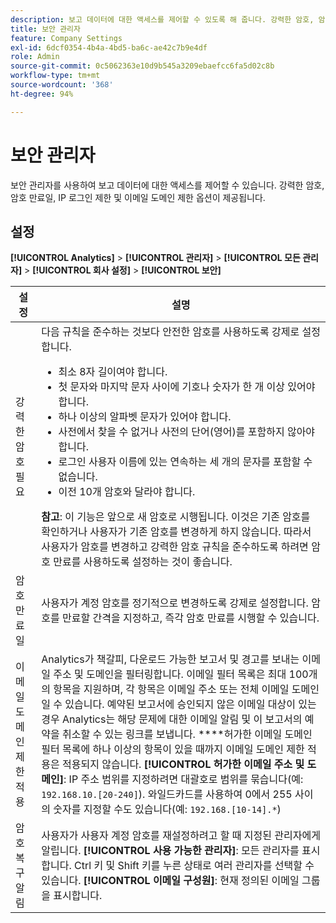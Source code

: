 ```yaml
---
description: 보고 데이터에 대한 액세스를 제어할 수 있도록 해 줍니다. 강력한 암호, 암호 만료일, IP 로그인 제한 및 이메일 도메인 제한 옵션이 제공됩니다.
title: 보안 관리자
feature: Company Settings
exl-id: 6dcf0354-4b4a-4bd5-ba6c-ae42c7b9e4df
role: Admin
source-git-commit: 0c5062363e10d9b545a3209ebaefcc6fa5d02c8b
workflow-type: tm+mt
source-wordcount: '368'
ht-degree: 94%

---
```


# 보안 관리자

보안 관리자를 사용하여 보고 데이터에 대한 액세스를 제어할 수 있습니다. 강력한 암호, 암호 만료일, IP 로그인 제한 및 이메일 도메인 제한 옵션이 제공됩니다.

## 설정

**[!UICONTROL Analytics]** > **[!UICONTROL 관리자]** > **[!UICONTROL 모든 관리자]** > **[!UICONTROL 회사 설정]** > **[!UICONTROL 보안]**

| 설정 | 설명 |
| --- | --- |
| 강력한 암호 필요 | 다음 규칙을 준수하는 것보다 안전한 암호를 사용하도록 강제로 설정합니다. <ul><li>최소 8자 길이여야 합니다.</li><li>첫 문자와 마지막 문자 사이에 기호나 숫자가 한 개 이상 있어야 합니다.</li><li>하나 이상의 알파벳 문자가 있어야 합니다.</li><li>사전에서 찾을 수 없거나 사전의 단어(영어)를 포함하지 않아야 합니다.</li><li>로그인 사용자 이름에 있는 연속하는 세 개의 문자를 포함할 수 없습니다.</li><li>이전 10개 암호와 달라야 합니다.</li></ul>**참고**: 이 기능은 앞으로 새 암호로 시행됩니다. 이것은 기존 암호를 확인하거나 사용자가 기존 암호를 변경하게 하지 않습니다. 따라서 사용자가 암호를 변경하고 강력한 암호 규칙을 준수하도록 하려면 암호 만료를 사용하도록 설정하는 것이 좋습니다. |
| 암호 만료일 | 사용자가 계정 암호를 정기적으로 변경하도록 강제로 설정합니다. 암호를 만료할 간격을 지정하고, 즉각 암호 만료를 시행할 수 있습니다. |
| 이메일 도메인 제한 적용 | Analytics가 책갈피, 다운로드 가능한 보고서 및 경고를 보내는 이메일 주소 및 도메인을 필터링합니다. 이메일 필터 목록은 최대 100개의 항목을 지원하며, 각 항목은 이메일 주소 또는 전체 이메일 도메인일 수 있습니다. 예약된 보고서에 승인되지 않은 이메일 대상이 있는 경우 Analytics는 해당 문제에 대한 이메일 알림 및 이 보고서의 예약을 취소할 수 있는 링크를 보냅니다. ****&#x200B;허가한 이메일 도메인 필터 목록에 하나 이상의 항목이 있을 때까지 이메일 도메인 제한 적용은 적용되지 않습니다. **[!UICONTROL 허가한 이메일 주소 및 도메인]**: IP 주소 범위를 지정하려면 대괄호로 범위를 묶습니다(예: `192.168.10.[20-240]`). 와일드카드를 사용하여 0에서 255 사이의 숫자를 지정할 수도 있습니다(예: `192.168.[10-14].*`) |
| 암호 복구 알림 | 사용자가 사용자 계정 암호를 재설정하려고 할 때 지정된 관리자에게 알립니다. **[!UICONTROL 사용 가능한 관리자]**: 모든 관리자를 표시합니다. Ctrl 키 및 Shift 키를 누른 상태로 여러 관리자를 선택할 수 있습니다. **[!UICONTROL 이메일 구성원]**: 현재 정의된 이메일 그룹을 표시합니다. |
